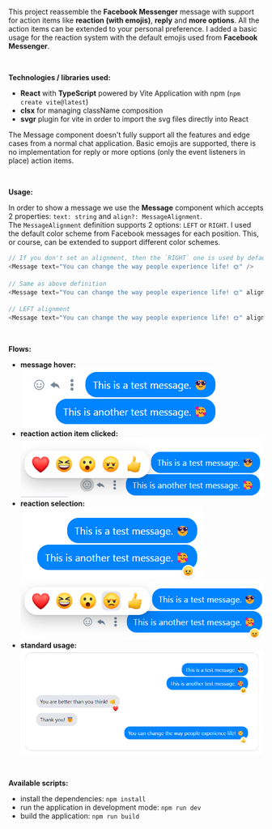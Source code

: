 This project reassemble the **Facebook Messenger** message with support for action items like **reaction (with emojis)**, **reply** and **more options**.
All the action items can be extended to your personal preference. I added a basic usage for the reaction system with the default emojis used from **Facebook Messenger**.

<br />

**Technologies / libraries used:**

- **React** with **TypeScript** powered by Vite Application with npm (`npm create vite@latest`)
- **clsx** for managing className composition
- **svgr** plugin for vite in order to import the svg files directly into React

The Message component doesn't fully support all the features and edge cases from a normal chat application. Basic emojis are supported, there is no implementation for reply or more options (only the event listeners in place) action items.

<br />

**Usage:**

In order to show a message we use the **Message** component which accepts 2 properties: `text: string` and `align?: MessageAlignment`.<br/>
The `MessageAlignment` definition supports 2 options: `LEFT` or `RIGHT`. I used the default color scheme from Facebook messages for each position. This, or course, can be extended to support different color schemes.

```javascript
// If you don't set an alignment, then the `RIGHT` one is used by default.
<Message text="You can change the way people experience life! 🌞" />

// Same as above definition
<Message text="You can change the way people experience life! 🌞" align={MessageAlignment.RIGHT} />

// LEFT alignment
<Message text="You can change the way people experience life! 🌞" align={MessageAlignment.LEFT} />
```

<br />

**Flows:**

- **message hover:**<br />
  ![Message hover](readme/message-hover.png)
- **reaction action item clicked:** <br />
  ![Message hover](readme/reaction-action-item-click.png)
- **reaction selection:** <br />
  ![Message hover](readme/reaction-selected.png)
  ![Message hover](readme/reaction-selected-2.png)
- **standard usage:** <br />
  ![Message hover](readme/standard-usage.png)

<br />

**Available scripts:**

- install the dependencies: `npm install`
- run the application in development mode: `npm run dev`
- build the application: `npm run build`
